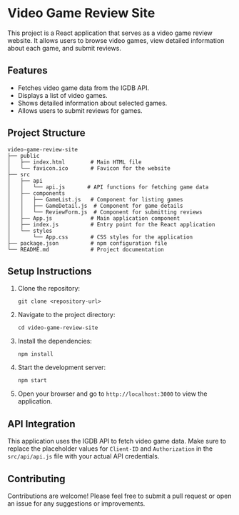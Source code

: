 # Video Game Review Site

This project is a React application that serves as a video game review website. It allows users to browse video games, view detailed information about each game, and submit reviews.

## Features

- Fetches video game data from the IGDB API.
- Displays a list of video games.
- Shows detailed information about selected games.
- Allows users to submit reviews for games.

## Project Structure

```
video-game-review-site
├── public
│   ├── index.html        # Main HTML file
│   └── favicon.ico       # Favicon for the website
├── src
│   ├── api
│   │   └── api.js       # API functions for fetching game data
│   ├── components
│   │   ├── GameList.js   # Component for listing games
│   │   ├── GameDetail.js  # Component for game details
│   │   └── ReviewForm.js  # Component for submitting reviews
│   ├── App.js            # Main application component
│   ├── index.js          # Entry point for the React application
│   └── styles
│       └── App.css       # CSS styles for the application
├── package.json          # npm configuration file
└── README.md             # Project documentation
```

## Setup Instructions

1. Clone the repository:
   ```
   git clone <repository-url>
   ```

2. Navigate to the project directory:
   ```
   cd video-game-review-site
   ```

3. Install the dependencies:
   ```
   npm install
   ```

4. Start the development server:
   ```
   npm start
   ```

5. Open your browser and go to `http://localhost:3000` to view the application.

## API Integration

This application uses the IGDB API to fetch video game data. Make sure to replace the placeholder values for `Client-ID` and `Authorization` in the `src/api/api.js` file with your actual API credentials.

## Contributing

Contributions are welcome! Please feel free to submit a pull request or open an issue for any suggestions or improvements.